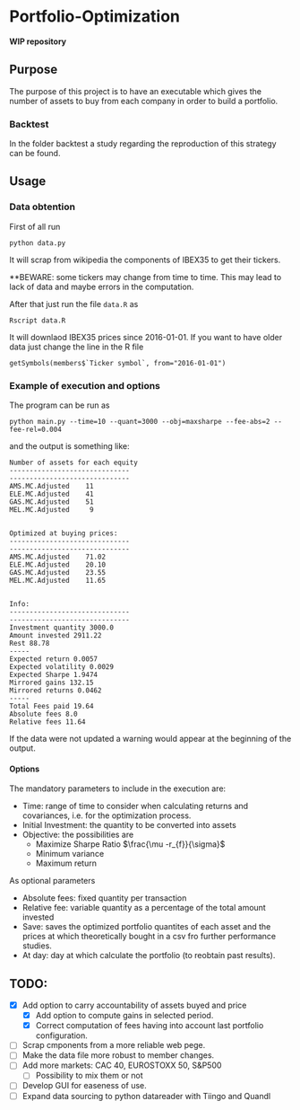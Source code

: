 # Portfolio-Optimization

**WIP repository**

## Purpose

The purpose of this project is to have an executable which gives the number of assets to buy from each company in order to build a portfolio.


### Backtest

In the folder backtest a study regarding the reproduction of this strategy can be found. 

## Usage 

### Data obtention

First of all run 

```
python data.py
```
It will scrap from wikipedia the components of IBEX35 to get their tickers.

**BEWARE: some tickers may change from time to time. This may lead to lack of data and maybe errors in the computation.

After that just run the file `data.R` as

```
Rscript data.R
```
It will downlaod IBEX35 prices since 2016-01-01. If you want to have older data just change the line in the R file 

```
getSymbols(members$`Ticker symbol`, from="2016-01-01")
```

### Example of execution and options

The program can be run as

```
python main.py --time=10 --quant=3000 --obj=maxsharpe --fee-abs=2 --fee-rel=0.004
```

and the output is something like:

```
Number of assets for each equity
------------------------------
------------------------------
AMS.MC.Adjusted    11
ELE.MC.Adjusted    41
GAS.MC.Adjusted    51
MEL.MC.Adjusted     9 


Optimized at buying prices:
------------------------------
------------------------------
AMS.MC.Adjusted    71.02
ELE.MC.Adjusted    20.10
GAS.MC.Adjusted    23.55
MEL.MC.Adjusted    11.65 


Info:
------------------------------
------------------------------
Investment quantity 3000.0
Amount invested 2911.22
Rest 88.78
-----
Expected return 0.0057
Expected volatility 0.0029
Expected Sharpe 1.9474
Mirrored gains 132.15
Mirrored returns 0.0462
-----
Total Fees paid 19.64
Absolute fees 8.0
Relative fees 11.64

```

If the data were not updated a warning would appear at the beginning of the output.

#### Options

The mandatory parameters to include in the execution are:

* Time: range of time to consider when calculating returns and covariances, i.e. for the optimization process.
* Initial Investment: the quantity to be converted into assets
* Objective: the possibilities are 
  * Maximize Sharpe Ratio $\frac{\mu -r_{f}}{\sigma}$
  * Minimum variance
  * Maximum return
  
As optional parameters 

* Absolute fees: fixed quantity per transaction
* Relative fee: variable quantity as a percentage of the total amount invested
* Save: saves the optimized portfolio quantites of each asset and the prices at which theoretically bought in a csv fro further performance studies.
* At day: day at which calculate the portfolio (to reobtain past results).

## TODO:

- [x] Add option to carry accountability of assets buyed and price
  - [x] Add option to compute gains in selected period.
  - [x] Correct computation of fees having into account last portfolio configuration.
- [ ] Scrap cmponents from a more reliable web pege.
- [ ] Make the data file more robust to member changes.
- [ ] Add more markets: CAC 40, EUROSTOXX 50, S&P500
  - [ ] Possibility to mix them or not
- [ ] Develop GUI for easeness of use.
- [ ] Expand data sourcing to python datareader with Tiingo and Quandl
